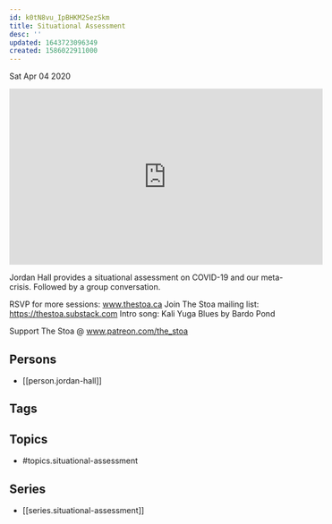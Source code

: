 ```yaml
---
id: k0tN8vu_IpBHKM2SezSkm
title: Situational Assessment
desc: ''
updated: 1643723096349
created: 1586022911000
---
```





Sat Apr 04 2020

<iframe width="560" height="315" src="https://www.youtube.com/embed/DPcQ6igOTZ4" title="Situational Assessment w/ Jordan Hall (April 4, 2020)" frameborder="0" allow="accelerometer; autoplay; clipboard-write; encrypted-media; gyroscope; picture-in-picture" allowfullscreen ></iframe>

Jordan Hall provides a situational assessment on COVID-19 and our meta-crisis. Followed by a group conversation.

RSVP for more sessions: www.thestoa.ca
Join The Stoa mailing list: https://thestoa.substack.com
Intro song: Kali Yuga Blues by Bardo Pond

Support The Stoa @ www.patreon.com/the_stoa

## Persons

- [[person.jordan-hall]]

## Tags



## Topics

- #topics.situational-assessment

## Series

- [[series.situational-assessment]]

